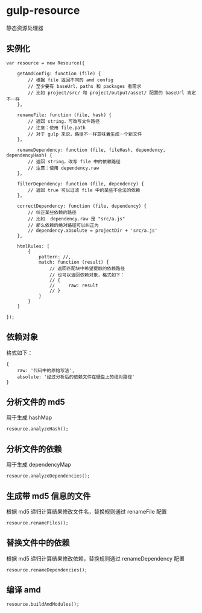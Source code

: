 # gulp-resource

静态资源处理器

## 实例化

```
var resource = new Resource({

    getAmdConfig: function (file) {
        // 根据 file 返回不同的 amd config
        // 至少要有 baseUrl，paths 和 packages 看需求
        // 比如 project/src/ 和 project/output/asset/ 配置的 baseUrl 肯定不一样
    },

    renameFile: function (file, hash) {
        // 返回 string，可改写文件路径
        // 注意：使用 file.path
        // 对于 gulp 来说，路径不一样意味着生成一个新文件
    },

    renameDependency: function (file, fileHash, dependency, dependencyHash) {
        // 返回 string，改写 file 中的依赖路径
        // 注意：使用 dependency.raw
    },

    filterDependency: function (file, dependency) {
        // 返回 true 可以过滤 file 中的某些不合法的依赖
    },

    correctDependency: function (file, dependency) {
        // 纠正某些依赖的路径
        // 比如  dependency.raw 是 "src/a.js"
        // 那么依赖的绝对路径可以纠正为
        // dependency.absolute = projectDir + 'src/a.js'
    },

    htmlRules: [
        {
            pattern: //,
            match: function (result) {
                // 返回匹配块中希望提取的依赖路径
                // 也可以返回依赖对象，格式如下：
                // {
                //     raw: result
                // }
            }
        }
    ]

});
```

## 依赖对象

格式如下：

```
{
    raw: '代码中的原始写法',
    absolute: '经过分析后的依赖文件在硬盘上的绝对路径'
}
```

## 分析文件的 md5

用于生成 hashMap

```
resource.analyzeHash();
```

## 分析文件的依赖

用于生成 dependencyMap

```
resource.analyzeDependencies();
```

## 生成带 md5 信息的文件

根据 md5 递归计算结果修改文件名，替换规则通过 renameFile 配置

```
resource.renameFiles();
```

## 替换文件中的依赖

根据 md5 递归计算结果修改依赖，替换规则通过 renameDependency 配置

```
resource.renameDependencies();
```

## 编译 amd

```
resource.buildAmdModules();
```